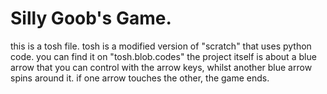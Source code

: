 # Silly Goob's Game.
this is a tosh file. tosh is a modified version of "scratch" that uses python code. you can find it on "tosh.blob.codes"
the project itself is about a blue arrow that you can control with the arrow keys, whilst another blue arrow spins around it. if one arrow touches the other, the game ends.
